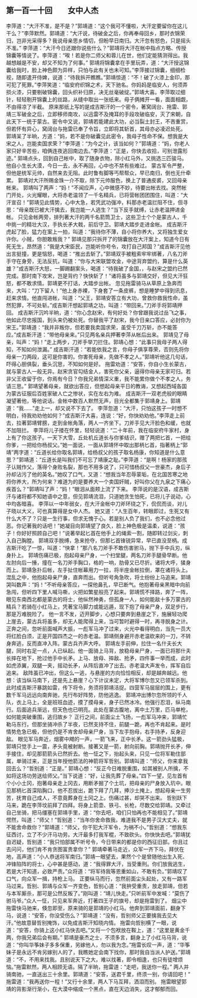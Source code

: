 ## 第一百一十回　　女中人杰

李萍道：“大汗不准，是不是？”郭靖道：“这个我可不懂啦，大汗定要留你在这儿干么？”李萍默然。郭靖道：“大汗说，待破金之后，你再奉母回乡，那时衣锦荣归，岂非光采得多？我说母亲思乡情切，但盼早日南归。大汗忽有怒色，只是摇头不准。”
李萍道：“大汗今日还跟你说些什么？”郭靖将大汗在帐中指点方略、传授锦囊等情说了。李萍道：“唉！若是你二师父和蓉儿在世，他们定能猜测得出。我越想越是不安，却又不知为了何事。”
郭靖将锦囊拿在手里玩弄，道：“大汗授这锦囊给我时，脸上神色颇为异样，只怕与此有关也未可知。”李萍接过锦囊，细细检视，随即遣开侍婢，说道：“待我拆开瞧瞧。”郭靖惊道：“不！破了火漆上金印，那可犯了死罪。”李萍笑道：“临安府织锦之术，天下驰名。你妈妈是临安人，何须弄损火漆，只要剔破锦囊，回头织补归原，决无丝毫破绽。”郭靖大喜。李萍取过细针，轻轻剔开锦囊上的丝路，从缝中取出一张纸来。母子俩摊开一看，面面相觑，不由得凉了半截。
原来那纸上写的是成吉斯汗的一个密令，著窝阔台、拖雷、郭靖三军破金之后，立即移师南攻，以迅雷不及掩耳的手段攻破临安，灭了宋朝，自此天下一统于蒙古。密令中又说，郭靖若能建此大功，必当裂土封王，不吝重赏，但若怀有异心，窝阔台与拖雷已奉了令旨，立即将其斩首，其母亦必凌迟处死。
郭靖呆了半晌，方道：“妈，若不是你破囊见此密令，我母子性命不保。想我是大宋之人，岂能卖国求荣？”李萍道：“为今之计，该当如何？”郭靖道：“妈，你老人家只好辛苦些，咱俩连夜逃回南边去。”李萍道：“正是，你快去收拾，可别泄露形迹。”
郭靖点头，回到自己帐中，取了随身衣物，除小红马外，又挑选三匹骏马。他自小生长大漠，今日一去，永不再回，心中也不禁有些难过。
蒙古军令严整，但他是统军元帅，自然来去无阻。此时鲁有脚等丐帮帮众，早已南归，倒也无什牵累。
郭靖对大汗所赐金珠一介不取，除下元帅服色，换上了普通皮裘，又回母亲帐来。
郭靖叫了两声：“妈！”不闻应声，心中微感不妙，待要出帐去找。突然帐门开处，火光耀眼，大将赤老温领了一千名精兵，已将营帐团团围住，叫道：“大汗宣召！”郭靖见此情势，心中大急，若凭武功强冲，料那赤老温拦阻不住，但寻思：“母亲既已被大汗擒去，我岂能一人逃生？”当下反手就缚，让赤老温押进金帐。
只见金帐两旁，排列著大汗的两千名箭筒卫士，这些卫士个个是蒙古人，千中挑一的精壮大汉，手执长矛大戟，前后守卫。郭靖大踏步走进金帐。
成吉斯汗虎起了脸，猛力在案上一拍，叫道：“我待你不薄，自小将你养大，又将独生爱女许你。小贼，你胆敢叛我？”
郭靖见那只拆开了的锦囊放在大汗案上，知道今日有死无生，昂然道：“我是大宋臣民，岂能听你号令，攻打自己邦国？”成吉斯汗见他出言挺撞，更是恼怒，喝道：“推出去斩了。”郭靖双手被粗索牢牢绑著，八名刀斧手守在身旁，无法反抗，叫道：“你与大宋联盟攻金，中途背弃盟约，算是什么英雄？”成吉斯汗大怒，一脚踢翻案头，喝道：“待我破了金国，，与赵宋之盟约已然完成。那时南下攻宋，岂是背约？快快斩了！”诸将虽多与郭靖交好，但见大汗狂怒，都不敢求情。郭靖更不打话，大踏步出帐。
忽见拖雷骑马从草原上急奔而来，大叫：“刀下留人！”他上身赤裸，下身套了一条皮裤，想是睡梦中得到讯息，赶来求情。他直闯进帐，叫道：“父王，郭靖安答立有大功，曾救你救我性命，虽然犯罪，不可处斩。”成吉斯汗想起郭靖之功，叫道：“带回来。”刀斧手将郭靖押回。
成吉斯汗沉吟半晌，道：“你心念赵宋，有何好处？你曾跟我说过岳飞之事，他如此尽忠报国，到头来仍被处死。你替我平了赵宋，我今日亲口答应，必封你为宋王。”郭靖道：“我并非叛你，但若要我卖国求荣，虽受千刀万斩，亦不能答应。”成吉斯汗道：“带他母亲来。”只见两名亲兵押著李萍从帐后出来。
郭靖见了母亲，叫声：“妈！”走上两步，刀斧手举刀拦住。郭靖心想：“此事只我母子两人得知，不知如何泄漏。”
成吉斯汗道：“若能依我之言，你母子俱享尊荣，否则先将你母亲一刀两段，这可是你害的。你害死母亲，先做不孝之人。”郭靖听他这几句话，吓得心胆俱裂，垂头沉思，不知如何是好。
拖雷劝道：“安答，你自小生长蒙古，就与蒙古人一般无异。赵宋贪官勾结金人，害死你父亲，逼得你母亲无家可归。若非父王收留于你，你焉有今日？你我兄弟情深义重，我不能累你做个不孝之人，务请三思。”
郭靖望著母亲，就欲出答应，但想起母亲平日的教诲，又想起西域各国为蒙古征服后百姓家破人亡之惨状，实在左右为难。
成吉斯汗一双老虎般的眼睛凝望著他，等他说话。金帐中数百人默然无声，目光全都集于郭靖身上。郭靖道：“我……”走上一，却又说不下去了。
李萍忽道：“大汗，只怕这孩子一时想不明白，待我劝劝他如何？”成吉斯汗大喜，连说：“好，你快劝劝他。”李萍走上前去，拉著郭靖臂膀，走到金帐角落，两人一齐坐下。刀斧手见大汗脸色和缓，也就不加阻拦。
李萍将儿子搂在怀里，轻轻说道：“二十年前，我在临安府牛家村，身上有了你这孩子。一天下大雪，丘处机丘道长与你爹结识，赠了两把匕首，一把给你爹，一把给你杨叔父。”她一面说，一面从郭靖怀中取出那柄匕首，指著柄上“郭靖”两字道：“丘道长给你取名郭靖，给杨叔父的孩子取名杨康，你知道是什么意思？”郭靖道：“丘道长是叫我们不可忘了靖康之耻。”李萍道：“是啊！杨家的那孩子认贼作父，落得个身败名裂，那也不用多说了，只可惜杨叔父一世豪杰，身后子孙却沾污了他的英名。”她叹了口气，又道：“想我当年忍辱蒙垢，在北国苦寒之地将你养大，所为何来？难道为的是要养大一个卖国奸贼，好叫你父在九泉之下痛心疾首么？”郭靖叫了声：“妈！”眼泪从面颊上流了下来。
李萍说的是汉语，成吉斯汗与诸将都不知她语中之意，但见郭靖流泪，只道她贪生怕死，已将儿子说动，心中均各暗喜。
李萍以一中年弱女，在大汗金帐中刀斧环绕之下，侃侃而谈，对儿子晓以大义，可也真算得是女中人杰。
她又道：“人生百年，转眼即过，生死又有什么大不了？只是一生行事，但求无愧于心。若是别人负了我们，也不必念他过恶。你记著我的话吧！”她凝目向郭靖望了良久，脸上神色极是温柔，说道：“孩子！你好好照顾自己吧！”说著举起匕首在他手上的绳索一割，随即转过剑尖，刺入自己胸膛。
郭靖双手脱缚，急来抢夺，但那匕首锋锐异常，早已直没至柄。成吉斯汗吃了一惊，叫道：“快拿！”那八名刀斧手不敢伤害驸马，抛下手中兵刃，纵身扑上。
郭靖伤痛已极，抱起母亲尸身，一个扫堂腿，两名刀斧手腿骨早断。他左肘向后一捶，撞在一名刀斧手胸口，格的一响，肋骨又已尽折。诸将大呼，猱身而上。郭靖急扑后帐，左手扯住帐幕用力一拉，将半座金帐拉倒，罩在诸将头上。混乱之中，他抱起母亲尸身，直奔而出。但听号角急吹，将士纷纷上马追来。郭靖哭叫数声：“妈！”不听母亲答应，一探他鼻孔，早已断气。他抱著母亲黑暗中向前急闯，但听四下里人喊马嘶，火把如繁星般亮了起来。郭靖慌不择路，奔了一阵，眼见东南西北都是蒙古的将士，他纵然神勇，但孤身一人，如何能敌十多万蒙古的精兵？若骑在小红马上，凭著宝马脚力或能远遁，现下抱了母亲尸身，双足步行，那是万难脱险了。
他一言不发，迈开脚步，心想只要奔到悬崖之下，施展轻功爬上崖去，蒙古兵将虽多，却无人能爬得上来，当可暂时避得一时，再寻脱身之计。正奔之间，忽听前面喊声大振，一彪军马冲了过来，火光中看得明白，当先一员大将红脸白须，正是开国四杰之一的赤老温。郭靖侧身避开赤老温砍来的一刀，不转身奔逃，反而直冲入阵。蒙古兵齐声大呼。
郭靖左手前伸，拉住一名什夫长大腿，同时右足一点，人已纵起。他一面骑上马背，放稳母亲尸身，一面已将那什夫长摔在地下，抢过他手中长矛。上马、放母、摔敌、抢矛，四件事一举而成，此时如虎添翼，双腿一夹，摇动长矛，从阵后直冲了出去。赤老温大声发令，挥军自后追来。
敌阵虽已冲出，但这么一逃，与悬崖的方向恰恰相反，却是越奔越远。他想：该当纵马南下，还是先上悬崖？心下计议未定，大将军博尔忽又已领军杀到。此时成吉斯汗暴跳如雷，传下将令，务须将郭靖活捉。四营军马层层的围上，更有数千军马远远向南奔驰，先行布好阵势，防他逃逸。
郭靖冲出博尔忽所领的千人队，衣上马上，全是班班血迹，摸了摸母亲，身子已然冰冷。他强行忍泪，纵马南行。后面追兵渐远，但天色也已明亮。此处在蒙古腹地，离中土万里，匹马单枪，如何能突破重围，逃归故乡？
正行之间，前面尘土飞扬，一彪军马冲来，郭靖忙勒马东行。但那坐骑冲杀了半夜，已然支持不住，前腿一跪，再也不肯起来。是时情势危急已极，但他仍是不肯舍却母亲尸身，当下左手抱母，右手持矛，反身迎敌。
眼见军马奔近，烟雾中飕的一声，一箭飞来，正中长矛。这一箭劲头猛极，郭靖只觉手上一震，矛头竟被射断。接著又是一箭，射向前胸。郭靖抛开长矛，伸手接住，却见那箭箭头已然折去。他一怔之下，抬起头来，只见一位将军勒住部属，单骑过来，正是当年授他箭法的神箭将军哲别。郭靖叫道：“师父，你来拿我回去么？”哲别道：“正是。”
郭靖心想：“反正今日难脱重围，如其被别人所擒，不如将这场功劳送给师父。”当下说道：“好，让我先葬了母亲。”四下一望，见左首有个小小土冈，抱著母亲走上冈去，用断矛掘了个土坑，把母亲的尸身放入坑中。眼见那柄匕首深陷胸口，他不忍拔出，跪下拜了几拜，捧沙土掩上，想起母亲一生劳苦，抚育自己成人，不意竟葬身在土冈之上。伤痛过甚，却哭不出来。
哲别跃下马来，跪在李萍坟前拜了四拜。将身上箭壶、铁弓、长枪，尽数交给郭靖。又牵过自己坐骑，把马缰塞在郭靖手里，道：“你去吧，咱们只怕再也不能相见了。”郭靖愕然，叫道：“师父！”哲别道：“当年你舍命救我，难道我不是男子汉大丈夫，就不能舍命救你？”郭靖道：“师父，你干犯大汗军令，为祸不小。”哲别道：“想我东征西讨，立了不少汗马功劳。大汗最多打我军棍，不致砍头。你快快去吧。”郭靖犹自迟疑，哲别道：“我只怕部属不听号令，今日带来的都是你的西征旧部。你且过去问问，他们肯不肯贪图富贵拿你？”
郭靖牵著马走近，众军一齐下马，拜伏在地，高声道：“小人恭送将军南归。”郭靖一眼望去，果然个个是曾随他出生入死、冲锋陷阵的将士，心中甚是感动，道：“我得罪大汗，当受重刑。你们放我逃生，若是大汗知道，必致严责。”众将道：“将军待我等恩重如山，不敢有负。”郭靖叹了口气，向众军一揖，持枪上马。
正要纵马而行，忽然前面尘头起处，又有一路军马过来。哲别、郭靖与众军一齐变色，哲别心道：“我拚受重责，放走郭靖，但若与本军厮杀，那可是公然反叛了。”刚叫道：“靖儿快走。”只听前军中发喊：“莫伤了驸马爷。”众人一怔，只见来军奔近，打著四王子的旗号，却是拖雷到了。
烟尘中拖雷快马驰来，倏忽即至，原来骑的是郭靖的小红马。他奔到郭靖面前，翻身下马，说道：“安答，你没受伤么？”郭靖道：“没有，哲别师父正要擒我去见大汗。”他故意替哲别掩饰，以免成吉斯汗知晓内情。
拖雷向哲别横了一眼，说道：“安答，你骑上这小红马快去吧。”又将一个包袱放在鞍上，道：“这里是黄金千两，你我兄弟后会有期。”
郭靖是豪杰之士，不须多言，翻身上了小红马马背，说道：“你叫华筝妹子多多保重，另嫁他人，勿以我为念。”拖雷长叹一声，道：“华筝妹子是永远不肯另嫁别人的了，我瞧她定会南下找你，那时我自当派人护送。”郭靖道：“不，不用来找我。且别说天下之大，难以找著，即令相逢，也只有徒增烦恼。”拖雷默然，两人相顾无语。隔了半晌，拖雷道：“走吧，我送你一程。”
两人并骑南驰，一直送出三十余里。郭靖道：“安答，送君千里，终须一别，你请回吧！”
拖雷道：“我再送你一程！”又行十余里，两人下马互拜，洒泪而别。
拖雷眼望郭靖的背影渐行渐小，在大漠中缩成一个黑点，直在天边消失，这才郁郁而回。